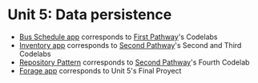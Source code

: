 # Unit 5: Data persistence

- [Bus Schedule app](./android-basics-kotlin-bus-schedule-app-starter) corresponds to [First Pathway]'s Codelabs
- [Inventory app](./android-basics-kotlin-inventory-app-starter) corresponds to [Second Pathway]'s Second and Third Codelabs
- [Repository Pattern](./RepositoryPattern-Starter) corresponds to [Second Pathway]'s Fourth Codelab
- [Forage app](./android-basics-kotlin-forage-app-main) corresponds to Unit 5's Final Proyect

[First Pathway]: https://developer.android.com/courses/pathways/android-basics-kotlin-unit-5-pathway-1
[Second Pathway]: https://developer.android.com/courses/pathways/android-basics-kotlin-unit-5-pathway-2

